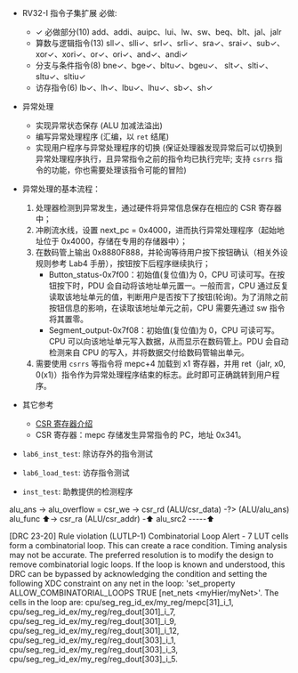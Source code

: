 - RV32-I 指令子集扩展 必做:
    - ✓ 必做部分(10) add、addi、auipc、lui、lw、sw、beq、blt、jal、jalr
    - 算数与逻辑指令(13) sll✓、slli✓、srl✓、srli✓、sra✓、srai✓、sub✓、xor✓、xori✓、or✓、ori✓、and✓、andi✓
    - 分支与条件指令(8) bne✓、bge✓、bltu✓、bgeu✓、 slt✓、slti✓、sltu✓、sltiu✓
    - 访存指令(6) lb✓、lh✓、lbu✓、lhu✓、sb✓、sh✓
- 异常处理
    - 实现异常状态保存 (ALU 加减法溢出)
    - 编写异常处理程序 (汇编，以 `ret` 结尾)
    - 实现用户程序与异常处理程序的切换 (保证处理器发现异常后可以切换到异常处理程序执行，且异常指令之前的指令均已执行完毕; 支持 `csrrs` 指令的功能，你也需要处理该指令可能的冒险)
- 异常处理的基本流程：
    1. 处理器检测到异常发生，通过硬件将异常信息保存在相应的 CSR 寄存器中；
    2. 冲刷流水线，设置 next_pc = 0x4000，进而执行异常处理程序（起始地址位于 0x4000，存储在专用的存储器中）；
    3. 在数码管上输出 0x8880F888，并轮询等待用户按下按钮确认（相关外设规则参考 Lab4 手册），按钮按下后程序继续执行；
        -  Button_status-0x7f00：初始值(复位值)为 0，CPU 可读可写。在按钮按下时，PDU 会自动将该地址单元置一。一般而言，CPU 通过反复读取该地址单元的值，判断用户是否按下了按钮(轮询)。为了消除之前按钮信息的影响，在读取该地址单元之前，CPU 需要先通过 sw 指令将其置零。
        - Segment_output-0x7f08：初始值(复位值)为 0，CPU 可读可写。 CPU 可以向该地址单元写入数据，从而显示在数码管上。PDU 会自动检测来自 CPU 的写入，并将数据交付给数码管输出单元。
    4. 需要使用 `csrrs` 等指令将 mepc+4 加载到 x1 寄存器，并用 ret（jalr, x0, 0(x1)）指令作为异常处理程序结束的标志。此时即可正确跳转到用户程序。
- 其它参考
    - [CSR 寄存器介绍](https://www.cnblogs.com/mikewolf2002/p/11314583.html)
    - CSR 寄存器：mepc 存储发生异常指令的 PC，地址 0x341。

- `lab6_inst_test`: 除访存外的指令测试
- `lab6_load_test`: 访存指令测试
- `inst_test`: 助教提供的检测程序

 alu_ans -> alu_overflow = csr_we -> csr_rd (ALU/csr_data) -?> (ALU/alu_ans)
alu_func ⬆️-> csr_ra (ALU/csr_addr) -⬆️
alu_src2 -----⬆️

[DRC 23-20] Rule violation (LUTLP-1) Combinatorial Loop Alert - 7 LUT cells form a combinatorial loop. This can create a race condition. Timing analysis may not be accurate. The preferred resolution is to modify the design to remove combinatorial logic loops. If the loop is known and understood, this DRC can be bypassed by acknowledging the condition and setting the following XDC constraint on any net in the loop: 'set_property ALLOW_COMBINATORIAL_LOOPS TRUE [net_nets <myHier/myNet>'. The cells in the loop are: cpu/seg_reg_id_ex/my_reg/mepc[31]_i_1, cpu/seg_reg_id_ex/my_reg/reg_dout[301]_i_7, cpu/seg_reg_id_ex/my_reg/reg_dout[301]_i_9, cpu/seg_reg_id_ex/my_reg/reg_dout[301]_i_12, cpu/seg_reg_id_ex/my_reg/reg_dout[303]_i_1, cpu/seg_reg_id_ex/my_reg/reg_dout[303]_i_3, cpu/seg_reg_id_ex/my_reg/reg_dout[303]_i_5.
